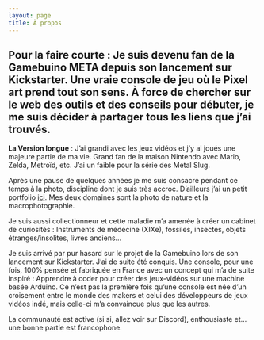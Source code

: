 ```yaml
---
layout: page
title: À propos
---
```


Pour la faire courte : Je suis devenu fan de la Gamebuino META depuis son lancement sur Kickstarter. Une vraie console de jeu où le Pixel art prend tout son sens. À force de chercher sur le web des outils et des conseils pour débuter, je me suis décider à partager tous les liens que j’ai trouvés.
---

**La Version longue** : J’ai grandi avec les jeux vidéos et j’y ai joués une majeure partie de ma vie. Grand fan de la maison Nintendo avec Mario, Zelda, Metroïd, etc. J’ai un faible pour la série des Metal Slug.

Après une pause de quelques années je me suis consacré pendant ce temps à la photo, discipline dont je suis très accroc. D’ailleurs j’ai un petit portfolio [ici](https://maximej.photodeck.com/). Mes deux domaines sont la photo de nature et la macrophotographie.

Je suis aussi collectionneur et cette maladie m’a amenée à créer un cabinet de curiosités : Instruments de médecine (XIXe), fossiles, insectes, objets étranges/insolites, livres anciens…

Je suis arrivé par pur hasard sur le projet de la Gamebuino lors de son lancement sur Kickstarter. J’ai de suite été conquis. Une console, pour une fois, 100% pensée et fabriquée en France avec un concept qui m’a de suite inspiré : Apprendre à coder pour créer des jeux-vidéos sur une machine basée Arduino. Ce n’est pas la première fois qu’une console est née d’un croisement entre le monde des makers et celui des développeurs de jeux vidéos indé, mais celle-ci m’a convaincue plus que les autres.

La communauté est active (si si, allez voir sur Discord), enthousiaste et… une bonne partie est francophone.
<!--stackedit_data:
eyJoaXN0b3J5IjpbMjAwOTk3MTU1OCwxMDkyMjcyODUyLC04OT
I3ODQ4NTksLTE5MzUxNjQzNDEsNjA2OTI5Njk3LC0xNDY5NDQ4
NzI4LDEzNDc3MDc2MTNdfQ==
-->